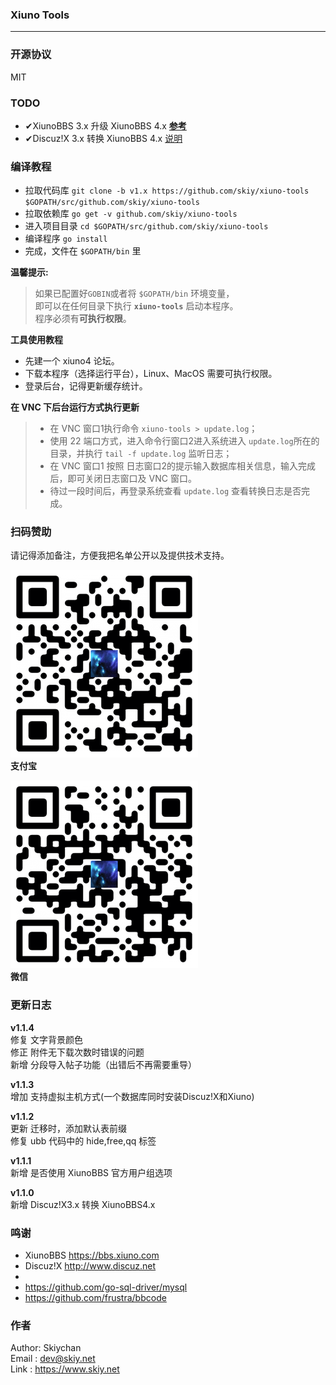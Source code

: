 ### Xiuno Tools

------

### 开源协议
MIT

### TODO
- ✔XiunoBBS 3.x 升级 XiunoBBS 4.x **[参考](https://gitee.com/xiuno/xiunobbs/blob/master/tool/xn3_to_xn4.php)**
- ✔Discuz!X 3.x 转换 XiunoBBS 4.x [说明](docs/dx3ToXn4/)

### 编译教程
- 拉取代码库 ```git clone -b v1.x https://github.com/skiy/xiuno-tools $GOPATH/src/github.com/skiy/xiuno-tools```
- 拉取依赖库 ```go get -v github.com/skiy/xiuno-tools```   
- 进入项目目录 ```cd $GOPATH/src/github.com/skiy/xiuno-tools```
- 编译程序 ```go install```
- 完成，文件在 ```$GOPATH/bin``` 里

**温馨提示:**
> 如果已配置好``GOBIN``或者将 ``$GOPATH/bin`` 环境变量，   
即可以在任何目录下执行 **``xiuno-tools``** 启动本程序。   
程序必须有**可执行权限**。   

**工具使用教程**
- 先建一个 xiuno4 论坛。
- 下载本程序（选择运行平台），Linux、MacOS 需要可执行权限。
- 登录后台，记得更新缓存统计。

**在 VNC 下后台运行方式执行更新**
> - 在 VNC 窗口1执行命令 ```xiuno-tools > update.log```；
> - 使用 22 端口方式，进入命令行窗口2进入系统进入 ```update.log```所在的目录，并执行 ```tail -f update.log``` 监听日志；
> - 在 VNC 窗口1 按照 日志窗口2的提示输入数据库相关信息，输入完成后，即可关闭日志窗口及 VNC 窗口。
> - 待过一段时间后，再登录系统查看 ```update.log``` 查看转换日志是否完成。

### 扫码赞助
请记得添加备注，方便我把名单公开以及提供技术支持。

![支付宝](docs/images/alipay.png)   
**支付宝**    

![微信](docs/images/wxpay.png)   
**微信**   

### 更新日志
**v1.1.4**   
修复 文字背景颜色   
修正 附件无下载次数时错误的问题    
新增 分段导入帖子功能（出错后不再需要重导）   

**v1.1.3**   
增加 支持虚拟主机方式(一个数据库同时安装Discuz!X和Xiuno)

**v1.1.2**   
更新 迁移时，添加默认表前缀   
修复 ubb 代码中的 hide,free,qq 标签

**v1.1.1**   
新增 是否使用 XiunoBBS 官方用户组选项

**v1.1.0**   
新增 Discuz!X3.x 转换 XiunoBBS4.x

### 鸣谢
- XiunoBBS https://bbs.xiuno.com
- Discuz!X http://www.discuz.net
-
- https://github.com/go-sql-driver/mysql
- https://github.com/frustra/bbcode

### 作者
Author: Skiychan   
Email : dev@skiy.net   
Link  : https://www.skiy.net      
